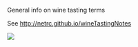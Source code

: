 

General info on wine tasting terms

See http://netrc.github.io/wineTastingNotes

<img src="https://zenodo.org/badge/81012491.svg">
